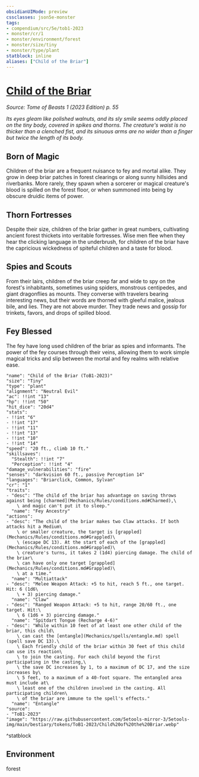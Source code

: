 ```yaml
---
obsidianUIMode: preview
cssclasses: json5e-monster
tags:
- compendium/src/5e/tob1-2023
- monster/cr/1
- monster/environment/forest
- monster/size/tiny
- monster/type/plant
statblock: inline
aliases: ["Child of the Briar"]
---
```

# [Child of the Briar](Mechanics\bestiary\plant/child-of-the-briar-tob1-2023.md)
*Source: Tome of Beasts 1 (2023 Edition) p. 55*  

*Its eyes gleam like polished walnuts, and its sly smile seems oddly placed on the tiny body, covered in spikes and thorns. The creature's waist is no thicker than a clenched fist, and its sinuous arms are no wider than a finger but twice the length of its body.*

## Born of Magic

Children of the briar are a frequent nuisance to fey and mortal alike. They grow in deep briar patches in forest clearings or along sunny hillsides and riverbanks. More rarely, they spawn when a sorcerer or magical creature's blood is spilled on the forest floor, or when summoned into being by obscure druidic items of power.

## Thorn Fortresses

Despite their size, children of the briar gather in great numbers, cultivating ancient forest thickets into veritable fortresses. Wise men flee when they hear the clicking language in the underbrush, for children of the briar have the capricious wickedness of spiteful children and a taste for blood.

## Spies and Scouts

From their lairs, children of the briar creep far and wide to spy on the forest's inhabitants, sometimes using spiders, monstrous centipedes, and giant dragonflies as mounts. They converse with travelers bearing interesting news, but their words are thorned with gleeful malice, jealous bile, and lies. They are not above murder. They trade news and gossip for trinkets, favors, and drops of spilled blood.

## Fey Blessed

The fey have long used children of the briar as spies and informants. The power of the fey courses through their veins, allowing them to work simple magical tricks and slip between the mortal and fey realms with relative ease.

```statblock
"name": "Child of the Briar (ToB1-2023)"
"size": "Tiny"
"type": "plant"
"alignment": "Neutral Evil"
"ac": !!int "13"
"hp": !!int "50"
"hit_dice": "20d4"
"stats":
- !!int "6"
- !!int "17"
- !!int "11"
- !!int "13"
- !!int "10"
- !!int "14"
"speed": "20 ft., climb 10 ft."
"skillsaves":
  "Stealth": !!int "7"
  "Perception": !!int "4"
"damage_vulnerabilities": "fire"
"senses": "darkvision 60 ft., passive Perception 14"
"languages": "Briarclick, Common, Sylvan"
"cr": "1"
"traits":
- "desc": "The child of the briar has advantage on saving throws against being [charmed](Mechanics/Rules/conditions.md#Charmed),\
    \ and magic can't put it to sleep."
  "name": "Fey Ancestry"
"actions":
- "desc": "The child of the briar makes two Claw attacks. If both attacks hit a Medium\
    \ or smaller creature, the target is [grappled](Mechanics/Rules/conditions.md#Grappled)\
    \ (escape DC 13). At the start of each of the [grappled](Mechanics/Rules/conditions.md#Grappled)\
    \ creature's turns, it takes 2 (1d4) piercing damage. The child of the briar\
    \ can have only one target [grappled](Mechanics/Rules/conditions.md#Grappled)\
    \ at a time."
  "name": "Multiattack"
- "desc": "Melee Weapon Attack: +5 to hit, reach 5 ft., one target. Hit: 6 (1d6\
    \ + 3) piercing damage."
  "name": "Claw"
- "desc": "Ranged Weapon Attack: +5 to hit, range 20/60 ft., one target. Hit:\
    \ 6 (1d6 + 3) piercing damage."
  "name": "Spitdart Tongue (Recharge 4-6)"
- "desc": "While within 10 feet of at least one other child of the briar, this child\
    \ can cast the [entangle](Mechanics/spells/entangle.md) spell (spell save DC 13).\
    \ Each friendly child of the briar within 30 feet of this child can use its reaction\
    \ to join the casting. For each child beyond the first participating in the casting,\
    \ the save DC increases by 1, to a maximum of DC 17, and the size increases by\
    \ 5 feet, to a maximum of a 40-foot square. The entangled area must include at\
    \ least one of the children involved in the casting. All participating children\
    \ of the briar are immune to the spell's effects."
  "name": "Entangle"
"source":
- "ToB1-2023"
"image": "https://raw.githubusercontent.com/5etools-mirror-3/5etools-img/main/bestiary/tokens/ToB1-2023/Child%20of%20the%20Briar.webp"
```
^statblock

## Environment

forest